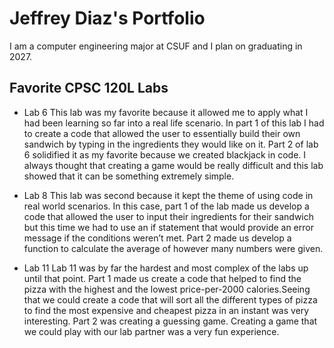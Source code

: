 
# Jeffrey Diaz's Portfolio

I am a computer engineering major at CSUF and I plan on graduating in 2027.

## Favorite CPSC 120L Labs

* Lab 6
This lab was my favorite because it allowed me to apply what I had been learning so far into a real life scenario. In part 1 of this lab I had to create a code that allowed the user to essentially build their own sandwich by typing in the ingredients they would like on it. Part 2 of lab 6 solidified it as my favorite because we created blackjack in code. I always thought that creating a game would be really difficult and this lab showed that it can be something extremely simple.

* Lab 8
This lab was second because it kept the theme of using code in real world scenarios. In this case, part 1 of the lab made us develop a code that allowed the user to input their ingredients for their sandwich but this time we had to use an if statement that would provide an error message if the conditions weren’t met. Part 2 made us develop a function to calculate the average of however many numbers were given.

* Lab 11
Lab 11 was by far the hardest and most complex of the labs up until that point. Part 1 made us create a code that helped to find the pizza with the highest and the lowest price-per-2000 calories.Seeing that we could create a code that will sort all the different types of pizza to find the most expensive and cheapest pizza in an instant was very interesting. Part 2 was creating a guessing game. Creating a game that we could play with our lab partner was a very fun experience.